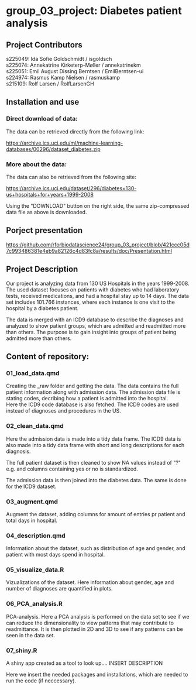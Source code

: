 # group_03_project: Diabetes patient analysis

## Project Contributors

s225049: Ida Sofie Goldschmidt / isgoldsch\
s225074: Annekatrine Kirketerp-Møller / annekatrinekm\
s225051: Emil August Dissing Berntsen / EmilBerntsen-ui\
s224974: Rasmus Kamp Nielsen / rasmuskamp\
s215109: Rolf Larsen / RolfLarsenGH

## Installation and use

### Direct download of data:

The data can be retrieved directly from the following link:

<https://archive.ics.uci.edu/ml/machine-learning-databases/00296/dataset_diabetes.zip>

### More about the data:

The data can also be retrieved from the following site:

<https://archive.ics.uci.edu/dataset/296/diabetes+130-us+hospitals+for+years+1999-2008>

Using the "DOWNLOAD" button on the right side, the same zip-compressed data file as above is downloaded.

## Porject presentation

<https://github.com/rforbiodatascience24/group_03_project/blob/421ccc05d7c993486381e4eb9a82126c4d83fc8a/results/doc/Presentation.html>

## Project Description

Our project is analyzing data from 130 US Hospitals in the years 1999-2008. The used dataset focuses on patients with diabetes who had laboratory tests, received medications, and had a hospital stay up to 14 days. The data set includes 101.766 instances, where each instance is one visit to the hospital by a diabetes patient.

The data is merged with an ICD9 database to describe the diagnoses and analyzed to show patient groups, which are admitted and readmitted more than others. The purpose is to gain insight into groups of patient being admitted more than others.

## Content of repository:

### 01_load_data.qmd

Creating the \_raw folder and getting the data. The data contains the full patient information along with admission data. The admission data file is stating codes, decribing how a patient is admitted into the hospital.\
Here the ICD9 code database is also fetched. The ICD9 codes are used instead of diagnoses and procedures in the US.

### 02_clean_data.qmd

Here the admission data is made into a tidy data frame. The ICD9 data is also made into a tidy data frame with short and long descriptions for each diagnosis.

The full patient dataset is then cleaned to show NA values instead of "?" e.g. and columns containing yes or no is standardized.

The admission data is then joined into the diabetes data. The same is done for the ICD9 dataset.

### 03_augment.qmd

Augment the dataset, adding columns for amount of entries pr patient and total days in hospital.

### 04_description.qmd

Information about the dataset, such as distribution of age and gender, and patient with most days spend in hospital.

### 05_visualize_data.R

Vizualizations of the dataset. Here information about gender, age and number of diagnoses are quantified in plots.

### 06_PCA_analysis.R

PCA-analysis. Here a PCA analysis is performed on the data set to see if we can reduce the dimensionality to view patterns that may contribute to readmittance. It is then plotted in 2D and 3D to see if any patterns can be seen in the data set.

### 07_shiny.R

A shiny app created as a tool to look up.... INSERT DESCRIPTION

Here we insert the needed packages and installations, which are needed to run the code (if neccessary).
